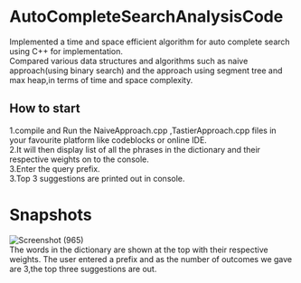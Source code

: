 # AutoCompleteSearchAnalysisCode
Implemented a time and space efficient algorithm for auto complete search using C++ for implementation.<br/>
Compared various data structures and algorithms such as naive approach(using binary search) and the approach using segment tree and max heap,in terms of time and space complexity.


## How to start
1.compile and Run the NaiveApproach.cpp ,TastierApproach.cpp files in your favourite platform like codeblocks or online IDE.<br/>
2.It will then display list of all the phrases in the dictionary and their respective weights on to the console.<br/>
3.Enter the query prefix.<br/>
3.Top 3 suggestions are printed out in console.
# Snapshots
![Screenshot (965)](https://user-images.githubusercontent.com/64676780/132272878-78758877-6819-46cb-920d-d244b4aea945.png)<br/>
 The words in the dictionary are shown at the top with their respective weights. The user entered a prefix and as the number of outcomes we gave are 3,the top three suggestions are out.
